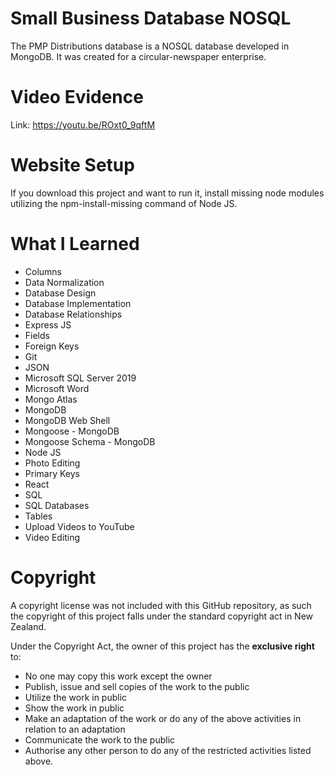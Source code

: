 # Small Business Database NOSQL
The PMP Distributions database is a NOSQL database developed in MongoDB. It was created for a circular-newspaper enterprise.


# Video Evidence
Link: https://youtu.be/ROxt0_9qftM


# Website Setup
If you download this project and want to run it, install missing node modules utilizing the npm-install-missing command of Node JS.


# What I Learned
* Columns
* Data Normalization
* Database Design
* Database Implementation
* Database Relationships
* Express JS
* Fields
* Foreign Keys
* Git
* JSON
* Microsoft SQL Server 2019
* Microsoft Word
* Mongo Atlas
* MongoDB
* MongoDB Web Shell
* Mongoose - MongoDB
* Mongoose Schema - MongoDB
* Node JS
* Photo Editing
* Primary Keys
* React
* SQL
* SQL Databases
* Tables
* Upload Videos to YouTube
* Video Editing


# Copyright
A copyright license was not included with this GitHub repository, as such the copyright of this project falls under the standard copyright act in New Zealand.

Under the Copyright Act, the owner of this project has the **exclusive right** to:
* No one may copy this work except the owner
* Publish, issue and sell copies of the work to the public
* Utilize the work in public
* Show the work in public
* Make an adaptation of the work or do any of the above activities in relation to an adaptation
* Communicate the work to the public
* Authorise any other person to do any of the restricted activities listed above.
